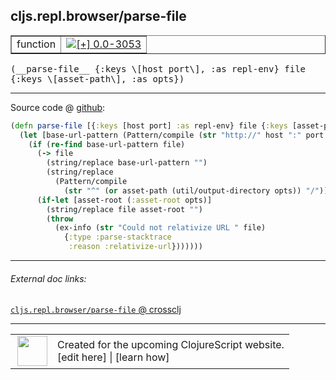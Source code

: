## cljs.repl.browser/parse-file



 <table border="1">
<tr>
<td>function</td>
<td><a href="https://github.com/cljsinfo/cljs-api-docs/tree/0.0-3053"><img valign="middle" alt="[+] 0.0-3053" title="Added in 0.0-3053" src="https://img.shields.io/badge/+-0.0--3053-lightgrey.svg"></a> </td>
</tr>
</table>


 <samp>
(__parse-file__ {:keys \[host port\], :as repl-env} file {:keys \[asset-path\], :as opts})<br>
</samp>

---







Source code @ [github](https://github.com/clojure/clojurescript/blob/r3297/src/main/clojure/cljs/repl/browser.clj#L230-L243):

```clj
(defn parse-file [{:keys [host port] :as repl-env} file {:keys [asset-path] :as opts}]
  (let [base-url-pattern (Pattern/compile (str "http://" host ":" port "/"))]
    (if (re-find base-url-pattern file)
      (-> file
        (string/replace base-url-pattern "")
        (string/replace
          (Pattern/compile
            (str "^" (or asset-path (util/output-directory opts)) "/")) ""))
      (if-let [asset-root (:asset-root opts)]
        (string/replace file asset-root "")
        (throw
          (ex-info (str "Could not relativize URL " file)
            {:type :parse-stacktrace
             :reason :relativize-url}))))))
```

<!--
Repo - tag - source tree - lines:

 <pre>
clojurescript @ r3297
└── src
    └── main
        └── clojure
            └── cljs
                └── repl
                    └── <ins>[browser.clj:230-243](https://github.com/clojure/clojurescript/blob/r3297/src/main/clojure/cljs/repl/browser.clj#L230-L243)</ins>
</pre>

-->

---



###### External doc links:

[`cljs.repl.browser/parse-file` @ crossclj](http://crossclj.info/fun/cljs.repl.browser/parse-file.html)<br>

---

 <table>
<tr><td>
<img valign="middle" align="right" width="48px" src="http://i.imgur.com/Hi20huC.png">
</td><td>
Created for the upcoming ClojureScript website.<br>
[edit here] | [learn how]
</td></tr></table>

[edit here]:https://github.com/cljsinfo/cljs-api-docs/blob/master/cljsdoc/cljs.repl.browser/parse-file.cljsdoc
[learn how]:https://github.com/cljsinfo/cljs-api-docs/wiki/cljsdoc-files

<!--

This information was too distracting to show to readers, but I'll leave it
commented here since it is helpful to:

- pretty-print the data used to generate this document
- and show how to retrieve that data



The API data for this symbol:

```clj
{:ns "cljs.repl.browser",
 :name "parse-file",
 :type "function",
 :signature ["[{:keys [host port], :as repl-env} file {:keys [asset-path], :as opts}]"],
 :source {:code "(defn parse-file [{:keys [host port] :as repl-env} file {:keys [asset-path] :as opts}]\n  (let [base-url-pattern (Pattern/compile (str \"http://\" host \":\" port \"/\"))]\n    (if (re-find base-url-pattern file)\n      (-> file\n        (string/replace base-url-pattern \"\")\n        (string/replace\n          (Pattern/compile\n            (str \"^\" (or asset-path (util/output-directory opts)) \"/\")) \"\"))\n      (if-let [asset-root (:asset-root opts)]\n        (string/replace file asset-root \"\")\n        (throw\n          (ex-info (str \"Could not relativize URL \" file)\n            {:type :parse-stacktrace\n             :reason :relativize-url}))))))",
          :title "Source code",
          :repo "clojurescript",
          :tag "r3297",
          :filename "src/main/clojure/cljs/repl/browser.clj",
          :lines [230 243]},
 :full-name "cljs.repl.browser/parse-file",
 :full-name-encode "cljs.repl.browser/parse-file",
 :history [["+" "0.0-3053"]]}

```

Retrieve the API data for this symbol:

```clj
;; from Clojure REPL
(require '[clojure.edn :as edn])
(-> (slurp "https://raw.githubusercontent.com/cljsinfo/cljs-api-docs/catalog/cljs-api.edn")
    (edn/read-string)
    (get-in [:symbols "cljs.repl.browser/parse-file"]))
```

-->
